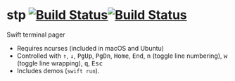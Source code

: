# stp [![Build Status](https://travis-ci.org/jmkerr/stp.svg?branch=master)](https://travis-ci.org/jmkerr/stp)[![Build Status](https://github.com/jmkerr/stp/workflows/Swift/badge.svg)](https://github.com/jmkerr/stp/actions)

Swift terminal pager
  * Requires ncurses (included in macOS and Ubuntu)
  * Controlled with <kbd>↑</kbd>, <kbd>↓</kbd>, <kbd>PgUp</kbd>, <kbd>PgDn</kbd>, <kbd>Home</kbd>, <kbd>End</kbd>, <kbd>n</kbd> (toggle line numbering), <kbd>w</kbd> (toggle line wrapping), <kbd>q</kbd>,  <kbd>Esc</kbd>
  * Includes demos (`swift run`).
